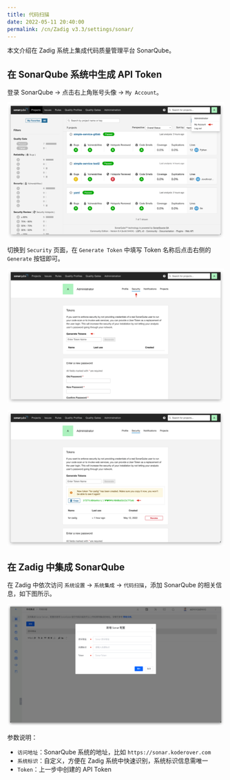 ```yaml
---
title: 代码扫描
date: 2022-05-11 20:40:00
permalink: /cn/Zadig v3.3/settings/sonar/
---
```


本文介绍在 Zadig 系统上集成代码质量管理平台 SonarQube。

## 在 SonarQube 系统中生成 API Token

登录 SonarQube -> 点击右上角账号头像 -> `My Account`。

![sonar](../../../_images/sonar_1.png)

切换到 `Security` 页面，在 `Generate Token` 中填写 Token 名称后点击右侧的 `Generate` 按钮即可。

![sonar](../../../_images/sonar_2.png)

![sonar](../../../_images/sonar_3.png)

## 在 Zadig 中集成 SonarQube

在 Zadig 中依次访问 `系统设置` ->  `系统集成` -> `代码扫描`，添加 SonarQube 的相关信息，如下图所示。

![sonar](../../../_images/sonar_4.png)

参数说明：

- `访问地址`：SonarQube 系统的地址，比如 `https://sonar.koderover.com`
- `系统标识`：自定义，方便在 Zadig 系统中快速识别，系统标识信息需唯一
- `Token`：上一步中创建的 API Token

